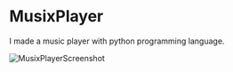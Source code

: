 # MusixPlayer
I made a music player with python programming language.



![MusixPlayerScreenshot](https://user-images.githubusercontent.com/50779398/201476205-ee32a8ec-c080-4af6-ac93-41ceec3bccac.png)
